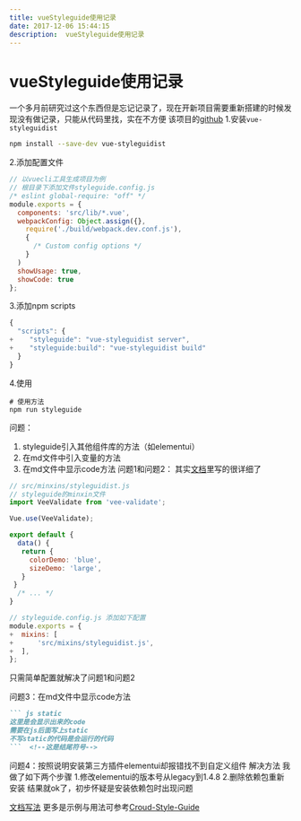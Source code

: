 ```yaml
---
title: vueStyleguide使用记录
date: 2017-12-06 15:44:15  
description:  vueStyleguide使用记录
---
```


# vueStyleguide使用记录

一个多月前研究过这个东西但是忘记记录了，现在开新项目需要重新搭建的时候发现没有做记录，只能从代码里找，实在不方便
该项目的[github](https://github.com/vue-styleguidist/vue-styleguidist)
1.安装`vue-styleguidist`
```bash
npm install --save-dev vue-styleguidist
```
2.添加配置文件
```js
// 以vuecli工具生成项目为例
// 根目录下添加文件styleguide.config.js
/* eslint global-require: "off" */
module.exports = {
  components: 'src/lib/*.vue',
  webpackConfig: Object.assign({},
    require('./build/webpack.dev.conf.js'),
    {
      /* Custom config options */
    }
  )
  showUsage: true,
  showCode: true
};
```
3.添加npm scripts
```js
{
  "scripts": {
+    "styleguide": "vue-styleguidist server",
+    "styleguide:build": "vue-styleguidist build"
  }
}
```
4.使用
```
# 使用方法
npm run styleguide
```


问题：
1. styleguide引入其他组件库的方法（如elementui）
2. 在md文件中引入变量的方法
3. 在md文件中显示code方法
问题1和问题2：
其实[文档](https://github.com/vue-styleguidist/vue-styleguidist/blob/master/docs/Cookbook.md#how-to-add-mixins-or-third-party-plugins-to-the-style-guide)里写的很详细了

```js
// src/minxins/styleguidist.js   
// styleguide的minxin文件
import VeeValidate from 'vee-validate';

Vue.use(VeeValidate);

export default {
  data() {
   return {
     colorDemo: 'blue',
     sizeDemo: 'large',
   }
 }
  /* ... */
}
```
```js
// styleguide.config.js 添加如下配置
module.exports = {
+  mixins: [
+      'src/mixins/styleguidist.js',
+  ],
};
```
只需简单配置就解决了问题1和问题2

问题3：在md文件中显示code方法
``` md
``` js static
这里是会显示出来的code
需要在js后面写上static 
不写static的代码是会运行的代码
```  <!--这是结尾符号-->
```
问题4：按照说明安装第三方插件elementui却报错找不到自定义组件
解决方法
我做了如下两个步骤
1.修改elementui的版本号从legacy到1.4.8
2.删除依赖包重新安装
结果就ok了，初步怀疑是安装依赖包时出现问题

[文档写法](https://github.com/vue-styleguidist/vue-styleguidist/blob/master/docs/Documenting.md)
更多是示例与用法可参考[Croud-Style-Guide](https://github.com/CroudSupport/Croud-Style-Guide)



